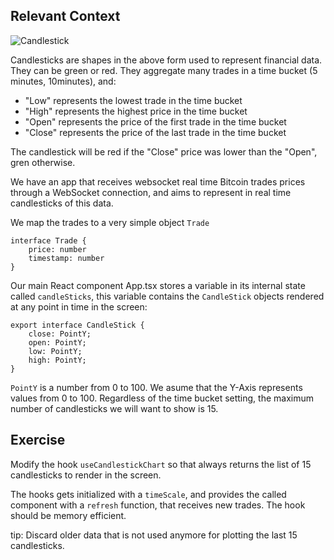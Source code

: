## Relevant Context

![Candlestick](https://upload.wikimedia.org/wikipedia/commons/thumb/9/92/Candlestick_chart_scheme_01-en.svg/1280px-Candlestick_chart_scheme_01-en.svg.png)

Candlesticks are shapes in the above form used to represent financial data.
They can be green or red.
They aggregate many trades in a time bucket (5 minutes, 10minutes), and:

- "Low" represents the lowest trade in the time bucket
- "High" represents the highest price in the time bucket
- "Open" represents the price of the first trade in the time bucket
- "Close" represents the price of the last trade in the time bucket

The candlestick will be red if the "Close" price was lower than the "Open", gren otherwise.


We have an app that receives websocket real time Bitcoin trades prices through a WebSocket connection, and aims to represent in real time candlesticks of this data.

We map the trades to a very simple object `Trade`

```
interface Trade {
    price: number
    timestamp: number
}
```

Our main React component App.tsx stores a variable in its internal state called `candleSticks`, this variable contains the `CandleStick` objects rendered at any point in time in the screen:

```
export interface CandleStick {
    close: PointY;
    open: PointY;
    low: PointY;
    high: PointY;
}
```

`PointY` is a number from 0 to 100. We asume that the Y-Axis represents values from 0 to 100.
Regardless of the time bucket setting, the maximum number of candlesticks we will want to show is 15.

## Exercise

Modify the hook `useCandlestickChart` so that always returns the list of 15 candlesticks to render in the screen.

The hooks gets initialized with a `timeScale`, and provides the called component with a `refresh` function, that receives new trades. The hook should be memory efficient.

tip: Discard older data that is not used anymore for plotting the last 15 candlesticks.